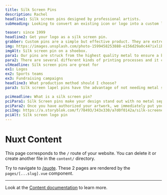 ```yaml
---
title: Silk Screen Pins
description: Rachel
headline1: Silk screen pins designed by professional artists.
subHeading: Looking to convert an existing icon or logo into a custom lapel pin? Look no further than silk screen printing. This production method comes close to the same detail as a photographic pin.

teaser: since 1999
headline2: Get your logo as a silk screen pin.
grabber: Custom pins are a simple but effective product. They are extremely versatile and adaptable, with a variety of uses that are only limited by your imagination.
img: https://images.unsplash.com/photo-1599458253888-e156d29a0c44?ixlib=rb-1.2.1&ixid=eyJhcHBfaWQiOjEyMDd9&auto=format&fit=crop&crop=focalpoint&fp-x=.565&fp-y=.55&w=1184&h=1376&q=80
imgAlt: Silk screen pin on a shoebox.
para1: Our pins are struck from the highest quality metal to ensure a beautiful, classy, and durable product.
para2: There are several different kinds of printing processes and it can be overwhelming to do the research and know what best fits your design. That’s why we work with you every step of the way to ensure you’ll love the final product.
ulHeadline: Silk screen pins are great for
ex1: Logos
ex2: Sports teams
ex3: Fundraising campaigns
headline3: What production method should I choose?
para3: Silk screen lapel pins have the advantage of not needing metal separation between their colors. However, they cannot be used to print blended colors or gradients. if your design includes these, you might want to use offset printing. All artwork is free and includes revisions as needed.

pciHeadline: What is a silk screen pin?
pciPara1: Silk Screen pins make your design stand out with no metal separation. Silk screen lapel pins are similar to silk screened t-shirts. A base coat is laid over the pins, then layered one by one through a screen with the help of a roller. After each color has been applied, a protective coating seals the design and protects it from fading or scratches.
pciPara2: Once you have authorized your artwork, we immediately put your order into production.
pciImg: https://a.storyblok.com/f/78493/343x330/a7d0f0142a/silk-screened.png
pciAlt: Silk screen logo pin
---
```


# Nuxt Content

This page corresponds to the `/` route of your website. You can delete it or create another file in the `content/` directory.

Try to navigate to [/quote](/quote). These 2 pages are rendered by the `pages/[...slug].vue` component.

---

Look at the [Content documentation](https://content.nuxtjs.org/) to learn more.
